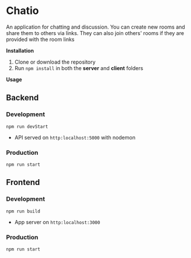 ﻿# Chatio

An application for chatting and discussion. You can create new rooms and share them to others via links. They can also join others' rooms if they are provided with the room links

**Installation**
1. Clone or download the repository
2. Run `npm install` in both the **server** and **client** folders

**Usage**
## Backend

### Development
`npm run devStart`
- API served on `http:localhost:5000` with nodemon
### Production
`npm run start`
## Frontend

### Development
`npm run build`
- App server on `http:localhost:3000`
### Production
`npm run start`




